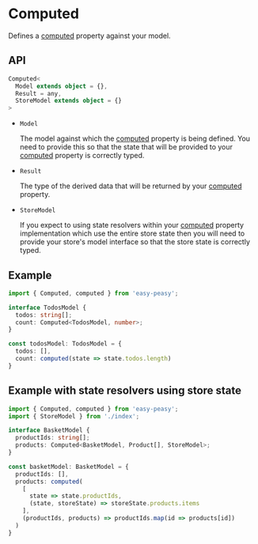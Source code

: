 # Computed

Defines a [computed](/docs/api/computed.html) property against your model.

## API

```typescript
Computed<
  Model extends object = {},
  Result = any,
  StoreModel extends object = {}
>
```

- `Model`

  The model against which the [computed](/docs/api/computed.html) property is being defined. You need to provide this so that the state that will be provided to your [computed](/docs/api/computed.html) property is correctly typed.

- `Result`

  The type of the derived data that will be returned by your [computed](/docs/api/computed.html) property.

- `StoreModel`

  If you expect to using state resolvers within your [computed](/docs/api/computed.html) property implementation which use the entire store state then you will need to provide your store's model interface so that the store state is correctly typed.


## Example

```typescript
import { Computed, computed } from 'easy-peasy';

interface TodosModel {
  todos: string[];
  count: Computed<TodosModel, number>;
}

const todosModel: TodosModel = {
  todos: [],
  count: computed(state => state.todos.length)
}
```

## Example with state resolvers using store state

```typescript
import { Computed, computed } from 'easy-peasy';
import { StoreModel } from './index';

interface BasketModel {
  productIds: string[];
  products: Computed<BasketModel, Product[], StoreModel>;
}

const basketModel: BasketModel = {
  productIds: [],
  products: computed(
    [
      state => state.productIds, 
      (state, storeState) => storeState.products.items
    ],
    (productIds, products) => productIds.map(id => products[id])
  )
}
```